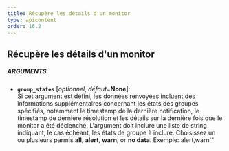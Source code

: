 ```yaml
---
title: Récupère les détails d'un monitor
type: apicontent
order: 16.2
---
```

## Récupère les détails d'un monitor
##### ARGUMENTS
* **`group_states`** [*optionnel*, *défaut*=**None**]:  
    Si cet argument est défini, les données renvoyées incluent des informations supplémentaires concernant les états des groupes spécifiés, notamment le timestamp de la dernière notification, le timestamp de dernière résolution et les détails sur la dernière fois que le monitor a été déclenché. L'argument doit inclure une liste de string indiquant, le cas échéant, les états de groupe à inclure. Choisissez un ou plusieurs parmis **all**, **alert**, **warn**, or **no data**. Exemple: alert,warn'" 